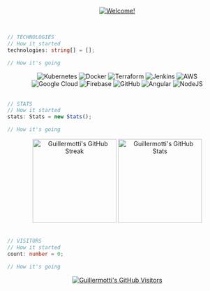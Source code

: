 <div align="center">

[![Welcome!](https://readme-typing-svg.herokuapp.com/?lines=Yep!+👋;Nice+to+meet+you!+😚;My+name+is+Guille+👽;This+is+my+profile+🚀&font=ubuntu&color=32a852&center=true)](https://git.io/typing-svg)

</div>

<br>

```ts
// TECHNOLOGIES 
// How it started
technologies: string[] = [];

// How it's going
```
<div align="center">
    <img alt="Kubernetes" src="https://img.shields.io/badge/kubernetes-%23326ce5.svg?style=for-the-badge&logo=kubernetes&logoColor=white"/>
    <img alt="Docker" src="https://img.shields.io/badge/docker-%230db7ed.svg?style=for-the-badge&logo=docker&logoColor=white"/>
    <img alt="Terraform" src="https://img.shields.io/badge/terraform-%235835CC.svg?style=for-the-badge&logo=terraform&logoColor=white"/>
    <img alt="Jenkins" src="https://img.shields.io/badge/jenkins-%232C5263.svg?style=for-the-badge&logo=jenkins&logoColor=white"/>
    <img alt="AWS" src="https://img.shields.io/badge/AWS-%23FF9900.svg?style=for-the-badge&logo=amazon-aws&logoColor=white"/>
    <br>
    <img alt="Google Cloud" src="https://img.shields.io/badge/GoogleCloud-%234285F4.svg?style=for-the-badge&logo=google-cloud&logoColor=white"/>
    <img alt="Firebase" src="https://img.shields.io/badge/firebase-%23039BE5.svg?style=for-the-badge&logo=firebase"/>
    <img alt="GitHub" src="https://img.shields.io/badge/github-%23121011.svg?style=for-the-badge&logo=github&logoColor=white"/>
    <img alt="Angular" src="https://img.shields.io/badge/angular-%23DD0031.svg?style=for-the-badge&logo=angular&logoColor=white"/>
    <img alt="NodeJS" src="https://img.shields.io/badge/node.js-%2343853D.svg?style=for-the-badge&logo=node-dot-js&logoColor=white"/>
</div>

<br>

```ts
// STATS
// How it started
stats: Stats = new Stats();

// How it's going
```
<div align="center">
<a href="https://git.io/streak-stats"><img alt="Guillermotti's GitHub Streak" src="https://github-readme-streak-stats.herokuapp.com/?user=guillermotti&theme=dark" height="192px"/></a>
<a href="https://github.com/anuraghazra/github-readme-stats"><img alt="Guillermotti's GitHub Stats" src="https://denvercoder1-github-readme-stats.vercel.app/api/?username=guillermotti&show_icons=true&count_private=true&theme=dark&custom_title=Guillermotti's+GitHub+Stats" height="192px"/></a>
  <br/>
</div>

<br>

```ts
// VISITORS 
// How it started
count: number = 0;

// How it's going
```

<div align="center">
    <a href="https://profile-counter.glitch.me"><img alt="Guillermotti's GitHub Visitors" src="https://profile-counter.glitch.me/guillermotti/count.svg"/></a>
</div>
